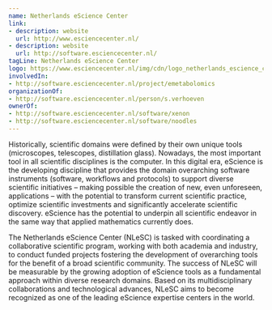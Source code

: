 ```yaml
---
name: Netherlands eScience Center
link:
- description: website
  url: http://www.esciencecenter.nl/
- description: website
  url: http://software.esciencecenter.nl/
tagLine: Netherlands eScience Center
logo: https://www.esciencecenter.nl/img/cdn/logo_netherlands_escience_center.jpg
involvedIn:
- http://software.esciencecenter.nl/project/emetabolomics
organizationOf:
- http://software.esciencecenter.nl/person/s.verhoeven
ownerOf:
- http://software.esciencecenter.nl/software/xenon
- http://software.esciencecenter.nl/software/noodles
---
```

Historically, scientific domains were defined by their own unique tools (microscopes, telescopes, distillation glass). Nowadays, the most important tool in all scientific disciplines is the computer. In this digital era, eScience is the developing discipline that provides the domain overarching software instruments (software, workflows and protocols) to support diverse scientific initiatives – making possible the creation of new, even unforeseen, applications – with the potential to transform current scientific practice, optimize scientific investments and significantly accelerate scientific discovery. eScience has the potential to underpin all scientific endeavor in the same way that applied mathematics currently does.

The Netherlands eScience Center (NLeSC) is tasked with coordinating a collaborative scientific program, working with both academia and industry, to conduct funded projects fostering the development of overarching tools for the benefit of a broad scientific community. The success of NLeSC will be measurable by the growing adoption of eScience tools as a fundamental approach within diverse research domains. Based on its multidisciplinary collaborations and technological advances, NLeSC aims to become recognized as one of the leading eScience expertise centers in the world.
